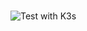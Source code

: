 #

![Test with K3s](https://github.com/J0hn-B/raspberry_pi_app/workflows/Test%20with%20K3s/badge.svg)
